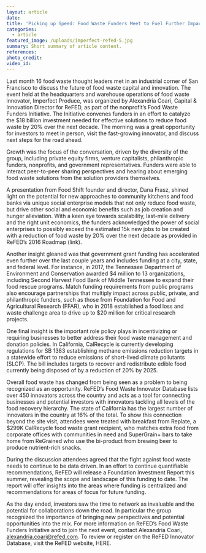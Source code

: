 ```yaml
---
layout: article
date:
title: 'Picking up Speed: Food Waste Funders Meet to Fuel Further Impact'
categories:
  - article
featured_image: /uploads/imperfect-refed-5.jpg
summary: Short summary of article content.
references:
photo_credit:
video_id:
---
```


Last month 16 food waste thought leaders met in an industrial corner of San Francisco to discuss the future of food waste capital and innovation. The event held at the headquarters and warehouse operations of food waste innovator, Imperfect Produce, was organized by Alexandria Coari, Capital & Innovation Director for ReFED, as part of the nonprofit’s Food Waste Funders Initiative. The Initiative convenes funders in an effort to catalyze the $18 billion investment needed for effective solutions to reduce food waste by 20% over the next decade. The morning was a great opportunity for investors to meet in person, visit the fast-growing innovator, and discuss next steps for the road ahead. &nbsp;

Growth was the focus of the conversation, driven by the diversity of the group, including private equity firms, venture capitalists, philanthropic funders, nonprofits, and government representatives. Funders were able to interact peer-to-peer sharing perspectives and hearing about emerging food waste solutions from the solution providers themselves.&nbsp;

A presentation from Food Shift founder and director, Dana Frasz, shined light on the potential for new approaches to community kitchens and food banks via unique social enterprise models that not only reduce food waste, but drive other social and economic benefits such as job creation and hunger alleviation. With a keen eye towards scalability, last-mile delivery and the right unit economics, the funders acknowledged the power of social enterprises to possibly exceed the estimated 15k new jobs to be created with a reduction of food waste by 20% over the next decade as provided in ReFED’s 2016 Roadmap (link).

Another insight gleaned was that government grant funding has accelerated even further over the last couple years and includes funding at a city, state, and federal level. For instance, in 2017, the Tennessee Department of Environment and Conservation awarded $4 million to 13 organizations, including Second Harvest Food Bank of Middle Tennessee to expand their food rescue programs. Match funding requirements from public programs also encourage partnerships that multiply impact across public, private, and philanthropic funders, such as those from Foundation for Food and Agricultural Research (FFAR), who in 2018 established a food loss and waste challenge area to drive up to $20 million for critical research projects.&nbsp;

One final insight is the important role policy plays in incentivizing or requiring businesses to better address their food waste management and donation policies. In California, CalRecycle is currently developing regulations for SB 1383 establishing methane emissions reduction targets in a statewide effort to reduce emissions of short-lived climate pollutants (SLCP). The bill includes targets to recover and redistribute edible food currently being disposed of by a reduction of 20% by 2025. &nbsp;&nbsp;

Overall food waste has changed from being seen as a problem to being recognized as an opportunity. ReFED’s Food Waste Innovator Database lists over 450 innovators across the country and acts as a tool for connecting businesses and potential investors with innovators tackling all levels of the food recovery hierarchy. The state of California has the largest number of innovators in the country at 16% of the total. To show this connection beyond the site visit, attendees were treated with breakfast from Replate, a $299K CalRecycle food waste grant recipient, who matches extra food from corporate offices with communities in need and SuperGrain+ bars to take home from ReGrained who use the bi-product from brewing beer to produce nutrient-rich snacks.&nbsp;

During the discussion attendees agreed that the fight against food waste needs to continue to be data driven. In an effort to continue quantifiable recommendations, ReFED will release a Foundation Investment Report this summer, revealing the scope and landscape of this funding to date. The report will offer insights into the areas where funding is centralized and recommendations for areas of focus for future funding.

As the day ended, investors saw the time to network as invaluable and the potential for collaborations down the road. In particular the group recognized the importance of bringing new perspectives and potential opportunities into the mix. For more information on ReFED’s Food Waste Funders Initiative and to join the next event, contact Alexandria Coari, alexandria.coari@refed.com. To review or register on the ReFED Innovator Database, visit the ReFED website, HERE.<br>&nbsp;